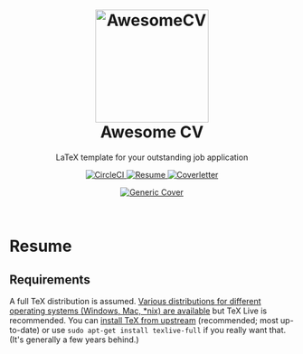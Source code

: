 <h1 align="center">
  <a href="https://github.com/posquit0/Awesome-CV" title="AwesomeCV Documentation">
    <img alt="AwesomeCV" src="https://github.com/posquit0/Awesome-CV/raw/master/icon.png" width="200px" height="200px" />
  </a>
  <br />
  Awesome CV
</h1>

<p align="center">
  LaTeX template for your outstanding job application
</p>

<div align="center">

  <a href="https://circleci.com/gh/TidalPaladin/Awesome-CV">
    <img alt="CircleCI" src="https://circleci.com/gh/TidalPaladin/Awesome-CV/tree/master.svg?style=svg" />
  </a>

  <a href="https://raw.githubusercontent.com/tidalpaladin/Awesome-CV/master/resume.pdf">
    <img alt="Resume" src="https://img.shields.io/badge/resume-pdf-green.svg" />
  </a>

  <a href="https://raw.githubusercontent.com/tidalpaladin/Awesome-CV/master/coverletter.pdf">
    <img alt="Coverletter" src="https://img.shields.io/badge/coverletter-pdf-green.svg" />
  </a>

  <a
	href="https://raw.githubusercontent.com/tidalpaladin/Awesome-CV/master/coverletter-generic.pdf">
    <img alt="Generic Cover" src="https://img.shields.io/badge/coverletter-pdf-green.svg" />
  </a>
</div>

<br />

# Resume

## Requirements

A full TeX distribution is assumed.  [Various distributions for different operating systems (Windows, Mac, \*nix) are available](http://tex.stackexchange.com/q/55437) but TeX Live is recommended.
You can [install TeX from upstream](http://tex.stackexchange.com/q/1092) (recommended; most up-to-date) or use `sudo apt-get install texlive-full` if you really want that.  (It's generally a few years behind.)
